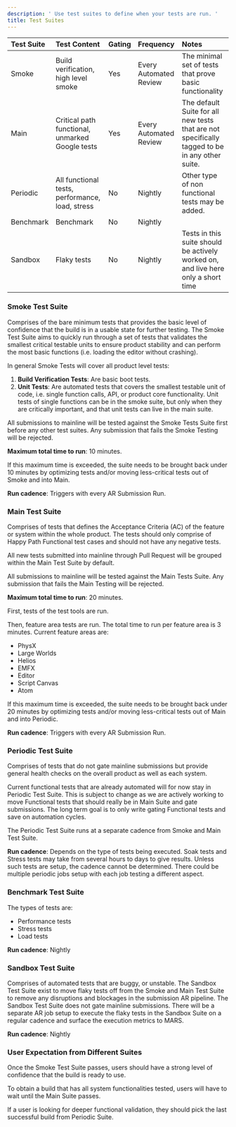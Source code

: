 ```yaml
---
description: ' Use test suites to define when your tests are run. '
title: Test Suites
---
```


Test Suite | Test Content | Gating | Frequency | Notes
:--| :--| :--| :--| :--
Smoke | Build verification, high level smoke | Yes | Every Automated Review | The minimal set of tests that prove basic functionality
Main | Critical path functional, unmarked Google tests | Yes | Every Automated Review | The default Suite for all new tests that are not specifically tagged to be in any other suite.
Periodic | All functional tests, performance, load, stress | No | Nightly | Other type of non functional tests may be added.
Benchmark | Benchmark | No | Nightly | 
Sandbox | Flaky tests | No | Nightly | Tests in this suite should be actively worked on, and live here only a short time

### Smoke Test Suite

Comprises of the bare minimum tests that provides the basic level of confidence that the build is in a usable state for further testing. The Smoke Test Suite aims to quickly run through a set of tests that validates the smallest critical testable units to ensure product stability and can perform the most basic functions (i.e. loading the editor without crashing).

In general Smoke Tests will cover all product level tests:

1. **Build Verification Tests**: Are basic boot tests.
2. **Unit Tests**: Are automated tests that covers the smallest testable unit of code, i.e. single function calls, API, or product core functionality. Unit tests of single functions can be in the smoke suite, but only when they are critically important, and that unit tests can live in the main suite.

All submissions to mainline will be tested against the Smoke Tests Suite first before any other test suites. Any submission that fails the Smoke Testing will be rejected.

**Maximum total time to run**: 10 minutes.

If this maximum time is exceeded, the suite needs to be brought back under 10 minutes by optimizing tests and/or moving less-critical tests out of Smoke and into Main.

**Run cadence**: Triggers with every AR Submission Run.

### Main Test Suite

Comprises of tests that defines the Acceptance Criteria (AC) of the feature or system within the whole product. The tests should only comprise of Happy Path Functional test cases and should not have any negative tests.  

All new tests submitted into mainline through Pull Request will be grouped within the Main Test Suite by default.

All submissions to mainline will be tested against the Main Tests Suite. Any submission that fails the Main Testing will be rejected.

**Maximum total time to run**: 20 minutes.

First, tests of the test tools are run.

Then, feature area tests are run. The total time to run per feature area is 3 minutes. Current feature areas are:

* PhysX
* Large Worlds
* Helios
* EMFX
* Editor
* Script Canvas
* Atom

If this maximum time is exceeded, the suite needs to be brought back under 20 minutes by optimizing tests and/or moving less-critical tests out of Main and into Periodic.

**Run cadence**: Triggers with every AR Submission Run.

### Periodic Test Suite

Comprises of tests that do not gate mainline submissions but provide general health checks on the overall product as well as each system.

Current functional tests that are already automated will for now stay in Periodic Test Suite. This is subject to change as we are actively working to move Functional tests that should really be in Main Suite and gate submissions. The long term goal is to only write gating Functional tests and save on automation cycles.

The Periodic Test Suite runs at a separate cadence from Smoke and Main Test Suite.

**Run cadence**: Depends on the type of tests being executed. Soak tests and Stress tests may take from several hours to days to give results. Unless such tests are setup, the cadence cannot be determined. There could be multiple periodic jobs setup with each job testing a different aspect.

### Benchmark Test Suite

The types of tests are:

* Performance tests
* Stress tests
* Load tests

**Run cadence**: Nightly

### Sandbox Test Suite

Comprises of automated tests that are buggy, or unstable. The Sandbox Test Suite exist to move flaky tests off from the Smoke and Main Test Suite to remove any disruptions and blockages in the submission AR pipeline. The Sandbox Test Suite does not gate mainline submissions. There will be a separate AR job setup to execute the flaky tests in the Sandbox Suite on a regular cadence and surface the execution metrics to MARS.

**Run cadence**: Nightly

### User Expectation from Different Suites

Once the Smoke Test Suite passes, users should have a strong level of confidence that the build is ready to use.

To obtain a build that has all system functionalities tested, users will have to wait until the Main Suite passes.

If a user is looking for deeper functional validation, they should pick the last successful build from Periodic Suite.